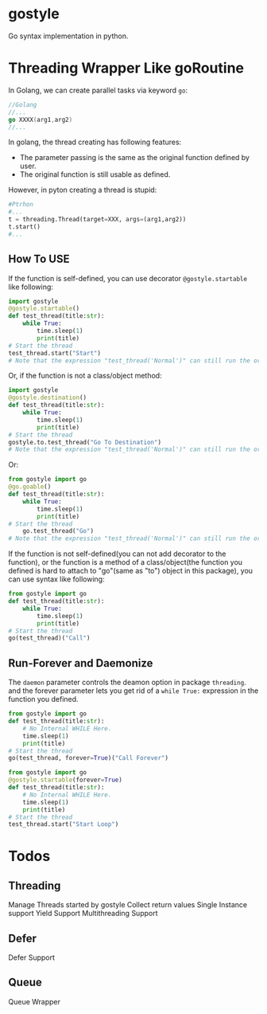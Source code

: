 # gostyle
Go syntax implementation in python. 

# Threading Wrapper Like goRoutine
In Golang, we can create parallel tasks via keyword `go`:
```go
//Golang
//...
go XXXX(arg1,arg2)
//...
```
In golang, the thread creating has following features:
* The parameter passing is the same as the original function defined by user.
* The original function is still usable as defined.

However, in pyton creating a thread is stupid:
```python
#Ptrhon
#...
t = threading.Thread(target=XXX, args=(arg1,arg2))
t.start()
#...
```

## How To USE
If the function is self-defined, you can use decorator `@gostyle.startable` like following:
```python
import gostyle
@gostyle.startable()
def test_thread(title:str):
    while True:
        time.sleep(1)
        print(title)
# Start the thread 
test_thread.start("Start")
# Note that the expression "test_thread('Normal')" can still run the original function in main thread.
```

Or, if the function is not a class/object method:
```python
import gostyle
@gostyle.destination()
def test_thread(title:str):
    while True:
        time.sleep(1)
        print(title)
# Start the thread 
gostyle.to.test_thread("Go To Destination")
# Note that the expression "test_thread('Normal')" can still run the original function in main thread.
```

Or:

```python
from gostyle import go
@go.goable()
def test_thread(title:str):
    while True:
        time.sleep(1)
        print(title)
# Start the thread 
    go.test_thread("Go")
# Note that the expression "test_thread('Normal')" can still run the original function in main thread.
```

If the function is not self-defined(you can not add decorator to the function), or the function is a method of a class/object(the function you defined is hard to attach to "go"(same as "to") object in this package), you can use syntax like following:
```python
from gostyle import go
def test_thread(title:str):
    while True:
        time.sleep(1)
        print(title)
# Start the thread 
go(test_thread)("Call")
```

## Run-Forever and Daemonize
The `daemon` parameter controls the deamon option in package `threading`. and the forever parameter lets you get rid of a `while True:` expression in the function you defined.
```python
from gostyle import go
def test_thread(title:str):
    # No Internal WHILE Here.
    time.sleep(1)
    print(title)
# Start the thread 
go(test_thread, forever=True)("Call Forever")
```

```python
from gostyle import go
@gostyle.startable(forever=True)
def test_thread(title:str):
    # No Internal WHILE Here.
    time.sleep(1)
    print(title)
# Start the thread 
test_thread.start("Start Loop")
```


# Todos
## Threading
Manage Threads started by gostyle
Collect return values
Single Instance support
Yield Support
Multithreading Support 

## Defer
Defer Support

## Queue
Queue Wrapper
